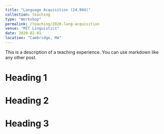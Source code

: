 ```yaml
---
title: "Language Acquisition (24.904)"
collection: teaching
type: "Workshop"
permalink: /teaching/2020-lang-acquisition
venue: "MIT Linguistics"
date: 2020-02-01
location: "Cambridge, MA"
---
```


This is a description of a teaching experience. You can use markdown like any other post.

Heading 1
======

Heading 2
======

Heading 3
======
